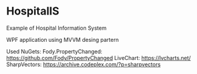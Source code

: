 # HospitalIS
Example of Hospital Information System

WPF application using MVVM desing partern

Used NuGets:
Fody.PropertyChanged: https://github.com/Fody/PropertyChanged
LiveChart: https://lvcharts.net/
SharpVectors: https://archive.codeplex.com/?p=sharpvectors
